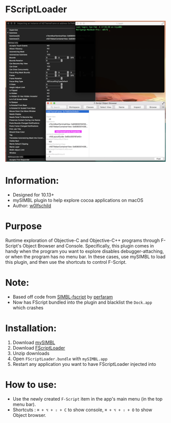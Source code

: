 # FScriptLoader

![preview](preview.png)

# Information:

- Designed for 10.13+
- mySIMBL plugin to help explore cocoa applications on macOS
- Author: [w0lfschild](https://github.com/w0lfschild)

# Purpose
Runtime exploration of Objective-C and Objective-C++ programs through F-Script's Object Browser and Console.
Specifically, this plugin comes in handy when the program you want to explore disables debugger-attaching, or when the program has no menu bar. In these cases, use mySIMBL to load this plugin, and then use the shortcuts to control F-Script.

# Note:

- Based off code from [SIMBL-fscript](https://github.com/perfaram/SIMBL-fscript) by [perfaram](https://github.com/perfaram)
- Now has FScript bundled into the plugin and blacklist the `Dock.app` which crashes

# Installation:

1. Download [mySIMBL](https://github.com/w0lfschild/app_updates/raw/master/mySIMBL/mySIMBL_master.zip)
2. Download [FScriptLoader](https://github.com/w0lfschild/FScriptLoader/raw/master/build/FScriptLoader.bundle.zip)
3. Unzip downloads
4. Open `FScriptLoader.bundle` with `mySIMBL.app`
5. Restart any application you want to have FScriptLoader injected into

# How to use:
* Use the newly created `F-Script` item in the app's main menu (in the top menu bar).
* Shortcuts : `⌘ + ⌥ + ⇧ + C` to show console, `⌘ + ⌥ + ⇧ + O` to show Object browser.
